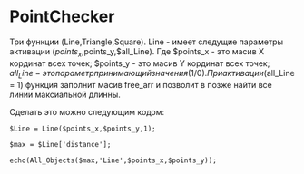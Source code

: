 # PointChecker
Три функции (Line,Triangle,Square).
Line - имеет следущие параметры активации ($points_x,$points_y,$all_Line).
Где $points_x - это масив X кординат всех точек;
$points_y - это масив Y кординат всех точек;
$all_Line - это параметр принимающий значения (1/0). При активации ($all_Line = 1) функция заполнит масив free_arr и позволит в позже найти все линии максиальной длинны.

Сделать это можно следующим кодом:

`$Line = Line($points_x,$points_y,1);`

`$max = $Line['distance'];`

`echo(All_Objects($max,'Line',$points_x,$points_y));`


